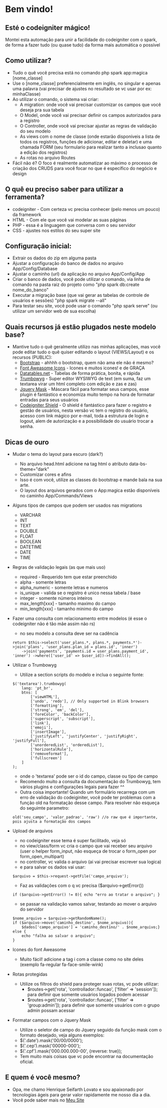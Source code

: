 # Bem vindo!
## Esté o codeigniter mágico!

Montei esta automação para unir a facilidade do codeigniter com o spark, de forma a fazer tudo (ou quase tudo) da forma mais automática o possível

## Como utilizar?

* Tudo o quê você precisa está no comando php spark app:magica [nome_classe]
* Use o [nome_classe] preferencialmente em inglês, no singular e apenas uma palavra (vai precisar de ajustes no resultado se vc usar por ex: minhaClasse)
* Ao utilizar o comando, o sistema vai criar:
	* A migration: onde você vai precisar customizar os campos que você deseja pra sua tabela
	* O Model, onde você vai precisar definir os campos autorizados para a registro
	* O Controller, onde você vai precisar ajustar as regras de validação do seu modelo
	* As views com o nome de classe (onde estarão disponíveis a lista de todos os registros, funções de adicionar, editar e deletar) e uma chamada FORM (seu formulario 	para realizar tanto a inclusao quanto a edição dos registros)
	* As rotas no arquivo Routes
* Fácil não é? O foco é realmente automatizar ao máximo o processo de criação dos CRUDS para você focar no que é específico do negócio e design

## O quê eu preciso saber para utilizar a ferramenta?

* codeigniter - Com certeza vc precisa conhecer (pelo menos um pouco) da framework
* HTML - Com ele que você vai modelar as suas páginas
* PHP - essa é a linguagem que conversa com o seu servidor
* CSS - ajustes nos estilos do seu super site

## Configuração inicial:

* Extrair os dados do zip em alguma pasta
* Ajustar a configuração do banco de dados no arquivo App/Config/Database
* Ajustar o caminho (url) da aplicação no arquivo App/Config/App
* Criar o banco de dados, você pode utilizar o comando, via linha de comando na pasta raiz do projeto como "php spark db:create nome_do_banco"
* Executar a migração base (que vai gerar as tabelas de controle de usuários e sessões) "php spark migrate --all"
* Para testar seu site, você pode usar o comando "php spark serve" (ou utilizar um servidor web de sua escolha)

## Quais recursos já estão plugados neste modelo base?

* Mantive tudo o quê geralmente utilizo nas minhas aplicações, mas você pode editar tudo o quê quiser editando o layout (VIEWS/Layout) e os recursos (PUBLIC):
	* [Bootstrap](https://getbootstrap.com/) - ahhhh o bootstrap, quem não ama ele não é mesmo?
	* [Font Aweasome Icons](https://fontawesome.com/search?o=r&m=free) - Icones e muitos icones! e de GRAÇA
	* [Datatables.net](https://datatables.net/) - Tabelas de forma prática, bonita, e rápida
	* [Trumbowyg](https://alex-d.github.io/Trumbowyg/) - Super editor WYSIWYG de text (em suma, faz um textarea virar um html completo com edição e zas e zas)
	* [Jquery Mask](https://igorescobar.github.io/jQuery-Mask-Plugin/) - Máscara fácil para formatar seus campos, esse plugin é fantástico e economiza muito tempo na hora de formatar entradas para seus usuários
	* [Codeigniter Shield](https://shield.codeigniter.com/) - O shield é fantástico para fazer o registro e gestão de usuários, nesta versão vc tem o registro do usuário, acesso com link mágico por e-mail, toda a estrutura de login e logout, alem de autorização e a possibilidade do usuário trocar a senha.

## Dicas de ouro

* Mudar o tema do layout para escuro (dark?)

	* No arquivo head.html adicione na tag html o atributo data-bs-theme="dark"
	* Customizar cores e afins
	* Isso é com você, utilize as classes do bootstrap e mande bala na sua arte.
	* O layout dos arquivos gerados com o App:magica estão disponíveis no caminho App/Commands/Views

* Alguns tipos de campos que podem ser usados nas migrations
	* VARCHAR
	* INT
	* TEXT
	* DOUBLE
	* FLOAT
	* BOOLEAN
	* DATETIME
	* DATE
	* TIME

* Regras de validação legais (as que mais uso)
	* required - Requerido tem que estar preenchido
	* alpha - somente letras
	* alpha_numeric - somente letras e numeros
	* is_unique - valida se o registro é unico nessa tabela / base
	* integer - somente números inteiros
	* max_length[xxx] - tamanho maximo do campo
	* min_length[xxx] - tamanho minimo do campo

* Fazer uma consulta com relacionamento entre modelos (é esse o codeigniter não é tão mãe assim não rs)
	* no seu modelo a consulta deve ser na cadência
	```
	return $this->select('user_plans.*, plans.*, payments.*')->join('plans', 'user_plans.plan_id = plans.id', 'inner')
		->join('payments', 'payments.id = user_plans.payment_id', 'inner') ->where(['user_id' => $user_id])->findAll();
	```

* Utilizar o Trumbowyg
	* Utilize a section scripts do modelo e inclua o seguinte fonte:
	```
	$('textarea').trumbowyg(
		lang: 'pt_br',
		btns: [
			['viewHTML'],
			['undo', 'redo'], // Only supported in Blink browsers
			['formatting'],
			['strong', 'em', 'del'],
			['foreColor', 'backColor'],
			['superscript', 'subscript'],
			['link'],
			['emoji'],
			['insertImage'],
			['justifyLeft', 'justifyCenter', 'justifyRight', 'justifyFull'],
			['unorderedList', 'orderedList'],
			['horizontalRule'],
			['removeformat'],
			['fullscreen']
		]
	);
	```
	* onde o 'textarea' pode ser o id do campo, classe ou tipo de campo
	* Recomendo muito a consulta da documentação do Trumbowyg, tem vários plugins e configurações legais para fazer ^^
	* Outra coisa importante! Quando um formulário recarrega com um erro de validação do codeiginiter, você pode ter problemas com a função old na formatação desse campo. Para resolver não esqueça do seguimte parametro:
	```
	old('seu_campo', 'valor_padrao', 'raw') //o raw que é importante, pois ajusta a formatação dos campos
	```

* Upload de arquivos
	* no codeigniter esse tema é super facilitado, veja só
	* no view/class/form vc cria o campo que vai receber seu arquivo (user o helper form_input, não esqueça de trocar o form_open por form_open_multipart)
	* no controller, vc valida o arquivo (ai vai precisar escrever sua logica)
	* e para salvar os dados vai usar:
	```
	$arquivo = $this->request->getFile('campo_arquivo');
	```
	* Faz as validações com o q vc precisa ($arquivo->getError())
	```
	if ($arquivo->getError() != 0){ echo "erro ao tratar o arquivo"; }
	```
	* se passar na validação vamos salvar, testando ao mover o arquivo do servidor
	```
	$nome_arquivo = $arquivo->getRandomName();
	if ($arquivo->move('caminho_destino', $nome_arquivo)){
		$dados['campo_arquivo'] = 'caminho_destino/' . $nome_arquivo;}
	else {
		echo "falha ao salvar o arquivo";
	}
	```

* Icones do font Aweasome
	* Muito fácil! adicione a tag i com a classe como no site deles (exemplo fa-regular fa-face-smile-wink) 

* Rotas protegidas
	* Utilize os filtros do shield para proteger suas rotas, vc pode utilizar:
		* $routes->get('rota', 'controllador::funcao', ['filter' => 'session']); para definir que somente usuários logados podem acessar
		* $routes->get('rota', 'controllador::funcao', ['filter' => 'group:admin']); para definir que somente usuários com o grupo admin possam acessar

* Formatar campos com o Jquery Mask
	* Utilize o seletor de campo do Jquery seguido da função mask com o formato desejado, veja alguns exemplos:
	* $('.date').mask('00/00/0000');
	* $('.cep').mask('00000-000');
	* $('.cpf').mask('000.000.000-00', {reverse: true});
	* Tem muito mais coisas que vc pode encontrar na documentação oficial.

## E quem é você mesmo?
* Opa, me chamo Henrique Seifarth Lovato e sou apaixonado por tecnologias ágeis para gerar valor rapidamente me nosso dia a dia.
* Você pode saber mais no [Meu Site](https://henriqueseifarth.com.br)
